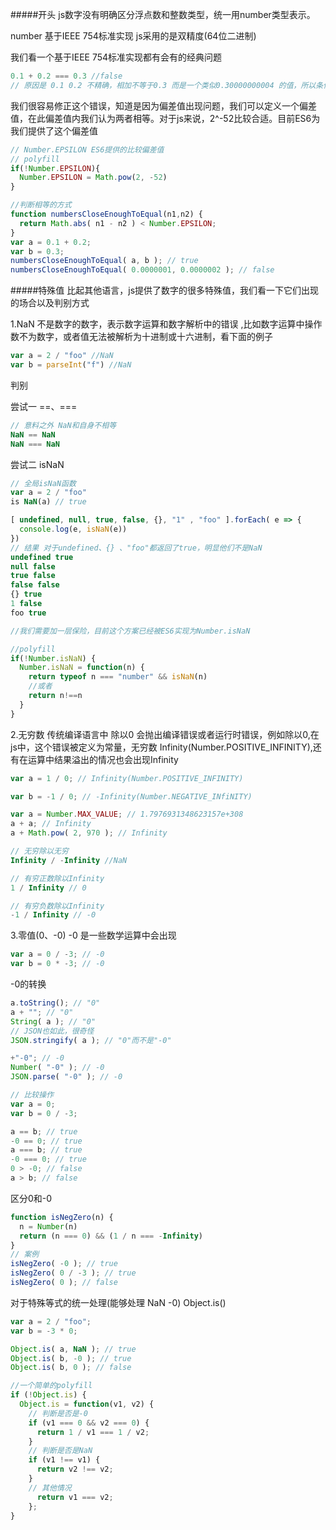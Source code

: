 #####开头
js数字没有明确区分浮点数和整数类型，统一用number类型表示。

number 基于IEEE 754标准实现 js采用的是双精度(64位二进制)

我们看一个基于IEEE 754标准实现都有会有的经典问题
```js
0.1 + 0.2 === 0.3 //false
// 原因是 0.1 0.2 不精确，相加不等于0.3 而是一个类似0.30000000004 的值，所以条件判断结果为false
```
我们很容易修正这个错误，知道是因为偏差值出现问题，我们可以定义一个偏差值，在此偏差值内我们认为两者相等。对于js来说，2^-52比较合适。目前ES6为我们提供了这个偏差值
```js
// Number.EPSILON ES6提供的比较偏差值
// polyfill
if(!Number.EPSILON){
  Number.EPSILON = Math.pow(2, -52)
}

//判断相等的方式
function numbersCloseEnoughToEqual(n1,n2) {
  return Math.abs( n1 - n2 ) < Number.EPSILON;
}
var a = 0.1 + 0.2;
var b = 0.3;
numbersCloseEnoughToEqual( a, b ); // true
numbersCloseEnoughToEqual( 0.0000001, 0.0000002 ); // false
```

#####特殊值
比起其他语言，js提供了数字的很多特殊值，我们看一下它们出现的场合以及判别方式

1.NaN
不是数字的数字，表示数字运算和数字解析中的错误
,比如数字运算中操作数不为数字，或者值无法被解析为十进制或十六进制，看下面的例子
```js
var a = 2 / "foo" //NaN
var b = parseInt("f") //NaN
```
判别

尝试一 ==、===
```js
// 意料之外 NaN和自身不相等
NaN == NaN
NaN === NaN
```
尝试二 isNaN
```js
// 全局isNaN函数
var a = 2 / "foo"
is NaN(a) // true

[ undefined, null, true, false, {}, "1" , "foo" ].forEach( e => {
  console.log(e, isNaN(e))
})
// 结果 对于undefined、{} 、"foo"都返回了true，明显他们不是NaN
undefined true
null false
true false
false false
{} true
1 false
foo true

//我们需要加一层保险，目前这个方案已经被ES6实现为Number.isNaN

//polyfill
if(!Number.isNaN) {
  Number.isNaN = function(n) {
    return typeof n === "number" && isNaN(n)
    //或者
    return n!==n
  }
}

```

2.无穷数 传统编译语言中 除以0 会抛出编译错误或者运行时错误，例如除以0,在js中，这个错误被定义为常量，无穷数 Infinity(Number.POSITIVE_INFINITY),还有在运算中结果溢出的情况也会出现Infinity
```js
var a = 1 / 0; // Infinity(Number.POSITIVE_INFINITY)

var b = -1 / 0; // -Infinity(Number.NEGATIVE_INfiNITY)

var a = Number.MAX_VALUE; // 1.7976931348623157e+308
a + a; // Infinity
a + Math.pow( 2, 970 ); // Infinity

// 无穷除以无穷 
Infinity / -Infinity //NaN

// 有穷正数除以Infinity
1 / Infinity // 0

// 有穷负数除以Infinity
-1 / Infinity // -0
```
3.零值(0、-0) -0 是一些数学运算中会出现
```js
var a = 0 / -3; // -0
var b = 0 * -3; // -0
```
-0的转换
```js
a.toString(); // "0"
a + ""; // "0"
String( a ); // "0"
// JSON也如此，很奇怪
JSON.stringify( a ); // "0"而不是"-0"

+"-0"; // -0
Number( "-0" ); // -0
JSON.parse( "-0" ); // -0

// 比较操作
var a = 0;
var b = 0 / -3;

a == b; // true
-0 == 0; // true
a === b; // true
-0 === 0; // true
0 > -0; // false
a > b; // false
```
区分0和-0
```js
function isNegZero(n) {
  n = Number(n)
  return (n === 0) && (1 / n === -Infinity)
}
// 案例
isNegZero( -0 ); // true
isNegZero( 0 / -3 ); // true
isNegZero( 0 ); // false
```

对于特殊等式的统一处理(能够处理 NaN -0) Object.is()
```js
var a = 2 / "foo";
var b = -3 * 0;

Object.is( a, NaN ); // true
Object.is( b, -0 ); // true
Object.is( b, 0 ); // false

//一个简单的polyfill
if (!Object.is) {
  Object.is = function(v1, v2) {
    // 判断是否是-0
    if (v1 === 0 && v2 === 0) {
      return 1 / v1 === 1 / v2;
    }
    // 判断是否是NaN
    if (v1 !== v1) {
      return v2 !== v2;
    }
    // 其他情况
      return v1 === v2;
    };
}
```